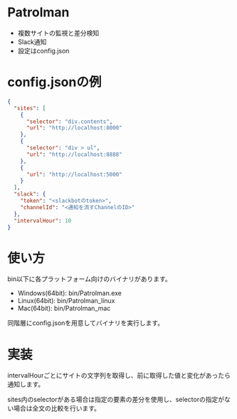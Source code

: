 # Patrolman
- 複数サイトの監視と差分検知
- Slack通知
- 設定はconfig.json

# config.jsonの例
```json
{
  "sites": [
    {
      "selector": "div.contents",
      "url": "http://localhost:8000"
    },
    {
      "selector": "div > ul",
      "url": "http://localhost:8888"
    },
    {
      "url": "http://localhost:5000"
    }
  ],
  "slack": {
    "token": "<slackbotのtoken>",
    "channelId": "<通知を流すChannelのID>"
  },
  "intervalHour": 10
}
```

# 使い方
bin以下に各プラットフォーム向けのバイナリがあります。

- Windows(64bit): bin/Patrolman.exe
- Linux(64bit): bin/Patrolman_linux
- Mac(64bit): bin/Patrolman_mac

同階層にconfig.jsonを用意してバイナリを実行します。

# 実装
intervalHourごとにサイトの文字列を取得し、前に取得した値と変化があったら通知します。

sites内のselectorがある場合は指定の要素の差分を使用し、selectorの指定がない場合は全文の比較を行います。
